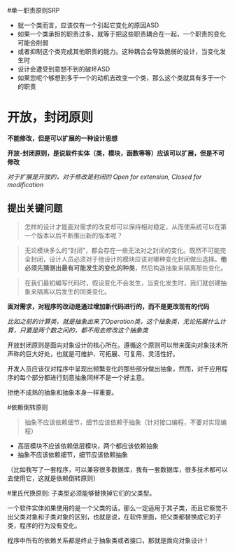 #单一职责原则SRP

- 就一个类而言，应该仅有一个引起它变化的原因ASD
- 如果一个类承担的职责过多，就等于把这些职责耦合在一起，一个职责的变化可能会削弱
- 或者抑制这个类完成其他职责的能力。这种耦合会导致脆弱的设计，当变化发生时
- 设计会遭受到意想不到的破坏ASD
- 如果您呢个够想到多于一个的动机去改变一个类，那么这个类就具有多于一个的职责

# 开放，封闭原则

**不能修改，但是可以扩展的一种设计思想**

**开放-封闭原则，是说软件实体（类，模块，函数等等）应该可以扩展，但是不可修改**

*对于扩展是开放的，对于修改是封闭的*
*Open for extension, Closed for modification*

## 提出关键问题

> 怎样的设计才能面对需求的改变却可以保持相对稳定，从而使系统可以在第一个版本以后不断推出新的版本呢？

> 无论模块多么的“封闭”，都会存在一些无法对之封闭的变化。既然不可能完全封闭，设计人员必须对于他设计的模块应该对哪种变化封闭做出选择。**他必须先猜测出最有可能发生的变化的种类**，然后构造抽象来隔离那些变化。

> 在我们最初编写代码时，假设变化不会发生，当变化发生时，我们就创建抽象来隔离以后发生的同类变化。

**面对需求，对程序的改动是通过增加新代码进行的，而不是更改现有的代码**

_比如之前的计算类，就是抽象出来了Operation类，这个抽象类，无论拓展什么计算，只要是两个数之间的，都不用去修改这个抽象类_

开放封闭原则是面向对象设计的核心所在。遵循这个原则可以带来面向对象技术所声称的巨大好处，也就是可维护、可拓展、可复用、灵活性好。

开发人员应该仅对程序中呈现出频繁变化的那些部分做出抽象，然而，对于应用程序的每个部分都进行刻意抽象同样不是一个好主意。

拒绝不成熟的抽象和抽象本身一样重要。


#依赖倒转原则

>抽象不应该依赖细节，细节应该依赖于抽象（针对接口编程，不要对实现编程）

- 高层模块不应该依赖低层模块，两个都应该依赖抽象
- 抽象不应该依赖细节，细节应该依赖抽象

（比如我写了一套程序，可以兼容很多数据库，我有一套数据库，很多技术都可以去使用它，这就是依赖倒转原则）

#里氏代换原则: 子类型必须能够替换掉它们的父类型。

一个软件实体如果使用的是一个父类的话，那么一定适用于其子类，而且它察觉不出父类对象和子类对象的区别，也就是说，在软件里面，把父类都替换成它的子类，程序的行为没有变化。

程序中所有的依赖关系都是终止于抽象类或者接口，那就是面向对象设计！





